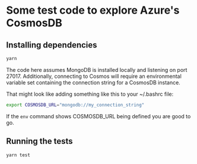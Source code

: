 # Some test code to explore Azure's CosmosDB

## Installing dependencies

```javascript
yarn
```
The code here assumes MongoDB is installed locally and listening on port 27017.
Additionally, connecting to Cosmos will require an environmental variable set
containing the connection string for a CosmosDB instance.

That might look like adding something like this to your ~/.bashrc file:

```sh
export COSMOSDB_URL="mongodb://my_connection_string"
```
If the `env` command shows COSMOSDB_URL being defined you are good to go.

## Running the tests

```javascript
yarn test
```
